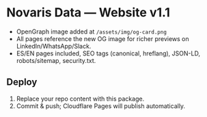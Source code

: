 # Novaris Data — Website v1.1

- OpenGraph image added at `/assets/img/og-card.png`
- All pages reference the new OG image for richer previews on LinkedIn/WhatsApp/Slack.
- ES/EN pages included, SEO tags (canonical, hreflang), JSON-LD, robots/sitemap, security.txt.

## Deploy
1. Replace your repo content with this package.
2. Commit & push; Cloudflare Pages will publish automatically.


